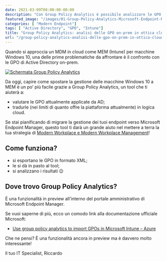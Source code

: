 ```yaml
---
date: 2021-03-09T08:00:00-00:00
description: "Con Group Policy Analytics è possibile analizzare le GPO di Active Directory on-premises per tradurle in ottica cloud con MEM (Intune)."
featured_image: "/images/01-Group-Policy-Analytics-Microsoft-Endpoint-Manager.png"
categories: [ "Modern Endpoint"]
tags: [ "Active Directory", "GPO", "Intune"]
title: "Group Policy Analytics: analisi delle GPO on-prem in ottica cloud (MEM/Intune)"
url: "/group-policy-analytics-analisi-delle-gpo-on-prem-in-ottica-cloud-mem-intune"
---
```

Quando si approccia un MDM in cloud come MEM (Intune) per macchine Windows 10, una delle prime problematiche da affrontare è il confronto con le GPO di Active Directory on-prem.

[![Schermata Group Policy Analytics](/images/01-Group-Policy-Analytics-Microsoft-Endpoint-Manager.png)](/images/01-Group-Policy-Analytics-Microsoft-Endpoint-Manager.png)

Da oggi, capire come spostare la gestione delle macchine Windows 10 a MEM è un po’ più facile grazie a Group Policy Analytics, un tool che ti aiuterà a:
- valutare le GPO attualmente applicate da AD;
- tradurle (nei limiti di quanto offre la piattaforma attualmente) in logica cloud.

Se stai pianificando di migrare la gestione dei tuoi endpoint verso Microsoft Endpoint Manager, questo tool ti darà un grande aiuto nel mettere a terra la tua strategia di [Modern Workplace e Modern Workplace Management](/modern-workplace-management/)!

## Come funziona?
- si esportano le GPO in formato XML;
- le si dà in pasto al tool;
- si analizzano i risultati 😉

## Dove trovo Group Policy Analytics?
È una funzionalità in preview all’interno del portale amministrativo di Microsoft Endpoint Manager.

Se vuoi saperne di più, ecco un comodo link alla documentazione ufficiale Microsoft:
- [Use group policy analytics to import GPOs in Microsoft Intune – Azure](https://docs.microsoft.com/en-us/mem/intune/configuration/group-policy-analytics)

Che ne pensi? È una funzionalità ancora in preview ma è davvero molto interessante!

Il tuo IT Specialist, Riccardo